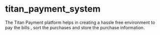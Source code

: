 # titan_payment_system
The Titan Payment platform helps in creating a hassle free environment to pay the bills , sort the purchases and store the purchase information.
